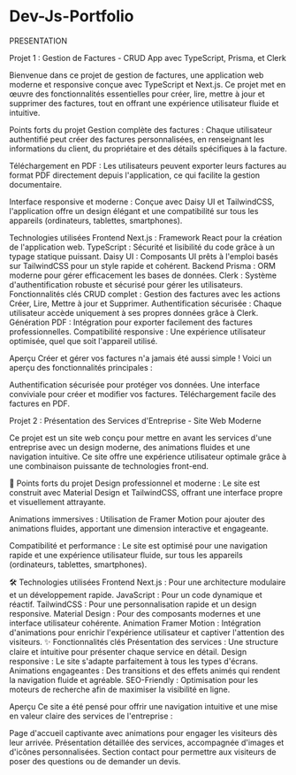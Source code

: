 # Dev-Js-Portfolio

PRESENTATION

Projet 1 : Gestion de Factures - CRUD App avec TypeScript, Prisma, et Clerk

Bienvenue dans ce projet de gestion de factures, une application web moderne et responsive conçue avec TypeScript et Next.js. Ce projet met en œuvre des fonctionnalités essentielles pour créer, lire, mettre à jour et supprimer des factures, tout en offrant une expérience utilisateur fluide et intuitive.

Points forts du projet
Gestion complète des factures :
Chaque utilisateur authentifié peut créer des factures personnalisées, en renseignant les informations du client, du propriétaire et des détails spécifiques à la facture.

Téléchargement en PDF :
Les utilisateurs peuvent exporter leurs factures au format PDF directement depuis l'application, ce qui facilite la gestion documentaire.

Interface responsive et moderne :
Conçue avec Daisy UI et TailwindCSS, l'application offre un design élégant et une compatibilité sur tous les appareils (ordinateurs, tablettes, smartphones).

Technologies utilisées
Frontend
Next.js : Framework React pour la création de l'application web.
TypeScript : Sécurité et lisibilité du code grâce à un typage statique puissant.
Daisy UI : Composants UI prêts à l'emploi basés sur TailwindCSS pour un style rapide et cohérent.
Backend
Prisma : ORM moderne pour gérer efficacement les bases de données.
Clerk : Système d'authentification robuste et sécurisé pour gérer les utilisateurs.
Fonctionnalités clés
CRUD complet : Gestion des factures avec les actions Créer, Lire, Mettre à jour et Supprimer.
Authentification sécurisée : Chaque utilisateur accède uniquement à ses propres données grâce à Clerk.
Génération PDF : Intégration pour exporter facilement des factures professionnelles.
Compatibilité responsive : Une expérience utilisateur optimisée, quel que soit l'appareil utilisé.

Aperçu
Créer et gérer vos factures n'a jamais été aussi simple ! Voici un aperçu des fonctionnalités principales :

Authentification sécurisée pour protéger vos données.
Une interface conviviale pour créer et modifier vos factures.
Téléchargement facile des factures en PDF.


Projet 2 : Présentation des Services d'Entreprise - Site Web Moderne

Ce projet est un site web conçu pour mettre en avant les services d'une entreprise avec un design moderne, des animations fluides et une navigation intuitive. Ce site offre une expérience utilisateur optimale grâce à une combinaison puissante de technologies front-end.

🌟 Points forts du projet
Design professionnel et moderne :
Le site est construit avec Material Design et TailwindCSS, offrant une interface propre et visuellement attrayante.

Animations immersives :
Utilisation de Framer Motion pour ajouter des animations fluides, apportant une dimension interactive et engageante.

Compatibilité et performance :
Le site est optimisé pour une navigation rapide et une expérience utilisateur fluide, sur tous les appareils (ordinateurs, tablettes, smartphones).

🛠️ Technologies utilisées
Frontend
Next.js : Pour une architecture modulaire et un développement rapide.
JavaScript : Pour un code dynamique et réactif.
TailwindCSS : Pour une personnalisation rapide et un design responsive.
Material Design : Pour des composants modernes et une interface utilisateur cohérente.
Animation
Framer Motion : Intégration d'animations pour enrichir l'expérience utilisateur et captiver l'attention des visiteurs.
✨ Fonctionnalités clés
Présentation des services : Une structure claire et intuitive pour présenter chaque service en détail.
Design responsive : Le site s'adapte parfaitement à tous les types d'écrans.
Animations engageantes : Des transitions et des effets animés qui rendent la navigation fluide et agréable.
SEO-Friendly : Optimisation pour les moteurs de recherche afin de maximiser la visibilité en ligne.

Aperçu
Ce site a été pensé pour offrir une navigation intuitive et une mise en valeur claire des services de l'entreprise :

Page d'accueil captivante avec animations pour engager les visiteurs dès leur arrivée.
Présentation détaillée des services, accompagnée d'images et d'icônes personnalisées.
Section contact pour permettre aux visiteurs de poser des questions ou de demander un devis.
